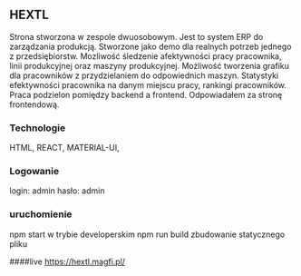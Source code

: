 
## HEXTL
Strona stworzona w zespole dwuosobowym. Jest to system ERP do zarządzania produkcją. Stworzone jako demo dla realnych potrzeb jednego z przedsiębiorstw. Mozliwość śledzenie afektywności pracy pracownika, linii produkcyjnej oraz maszyny produkcyjnej. Możliwość tworzenia grafiku dla pracowników z przydzielaniem do odpowiednich maszyn. Statystyki efektywności pracownika na danym miejscu pracy, rankingi pracowników. Praca podzielon pomiędzy backend a frontend. Odpowiadałem za stronę frontendową.

### Technologie

HTML, REACT, MATERIAL-UI, 

### Logowanie
login: admin
hasło: admin


### uruchomienie
npm start  w trybie developerskim
npm run build zbudowanie statycznego pliku



####live
https://hextl.magfi.pl/
